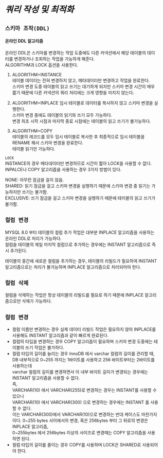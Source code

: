# ***쿼리 작성 및 최적화***  

## `스키마 조작(DDL)`  

#### 온라인 DDL 알고리즘  
온라인 DDL은 스키마를 변경하는 작업 도중에도 다른 커넥션에서 해당 테이블의 데이터를 변경하거나 조회하는 작업을 가능하게 해준다.  
ALGORITHM과 LOCK 옵션을 사용한다.  

1. ALGORITHM=INSTANCE  
테이블 데이터는 전혀 변경하지 않고, 메타데이터만 변경하고 작업을 완료한다.  
스키마 변경 도중 테이블의 읽고 쓰기는 대기하게 되지만 스키마 변경 시간이 매우 짧기 때문에 다른 커넥션의 쿼리 처리에는 크게 영향을 미치지 않는다.  


2. ALGORITHM=INPLACE
임시 테이블로 데이터를 복사하지 않고 스키마 변경을 실행한다.  
스키마 변경 중에도 테이블의 읽기와 쓰기 모두 가능하다.  
변경 최초 시작 시점과 마지막 종료 시점에는 테이블의 읽고 쓰기가 불가능하다.  

   
3. ALGORITHM=COPY  
테이블의 레코드를 모두 임시 테이블로 복사한 후 최종적으로 임시 테이블을 RENAME 해서 스키마 변경을 완료한다.  
테이블 읽기만 가능하다.  

`LOCK`  
INSTANCE의 경우 메타데이터만 변경하므로 시간이 짧아 LOCK을 사용할 수 없다.  
INPALCE나 COPY 알고리즘을 사용하는 경우 3가지 방법이 있다.  

NONE: 아무런 잠금을 걸지 않음.  
SHARED: 읽기 잠금을 걸고 스키마 변경을 실행하기 때문에 스키마 변경 중 읽기는 가능하지만 쓰기는 불가함.  
EXCLUSIVE: 쓰기 잠금을 걸고 스키마 변경을 실행하기 때문에 테이블의 읽고 쓰기가 불가함.  


## `컬럼 변경`  
MYSQL 8.0 부터 테이블의 컬럼 추가 작업은 대부분 INPLACE 알고리즘을 사용하는 온라인 DDL로 처리가 가능하다.  
컬럼을 테이블의 제일 마지막 컬럼으로 추가하는 경우에는 INSTANT 알고리즘으로 즉시 추가된다.  

테이블의 중간에 새로운 컬럼을 추가하는 경우, 테이블의 리빌드가 필요하여 INSTANT 알고리즘으로는 처리가 불가능하며 INPLACE 알고리즘으로 처리되어야 한다.  

## `컬럼 삭제`  
컬럼을 삭제하는 작업은 항상 테이블의 리빌드를 필요로 하기 때문에 INPLACE 알고리즘으로만 삭제가 가능하다.  

## `컬럼 변경`  
- 컬럼 이름만 변경하는 경우 실제 데이터 리빌드 작업은 필요하지 않아 INPLACE를 사용해도 INSTANT 알고리즘과 같이 빠르게 완료된다.  
- 컬럼의 타입을 변경하는 경우 COPY 알고리즘이 필요하며 스키마 변경 도중에는 테이블의 쓰기 작업은 불가하다.  
- 컬럼 타입의 길이를 늘리는 경우
  InnoDB 에서 varchar 컬럼의 길이를 관리할 때, DB 내부적으로 0~255 까지는 1바이트를 사용하고 256 바이트부터는 2바이트를 사용하는데  
  varchar 컬럼의 길이를 변경하면서 이 내부 바이트 길이가 변경되는 경우에는 INSTANT 알고리즘을 사용할 수 없다.  
  즉,  
  VARCHAR(10) 에서 VARCHAR(255)로 변경하는 경우는 INSTANT를 사용할 수 있으나  
  VARCHAR(10) 에서 VARCHAR(300) 으로 변경하는 경우에는 INSTANT 를 사용할 수 없다.  
  이는 VARCHAR(300)에서 VARCHAR(10)으로 변경하는 반대 케이스도 마찬가지이다.
  0~255 bytes 사이에서의 변경, 혹은 256bytes 부터 그 뒤로의 변경은 INPLACE 알고리즘,  
  0~255bytes 에서 256bytes 이상의 사이즈로 변경때는 COPY 알고리즘을 사용하면 된다.
- 컬럼 타입의 길이를 줄이는 경우 COPY를 사용하며 LOCK은 SHARED로 사용되어야 한다.











